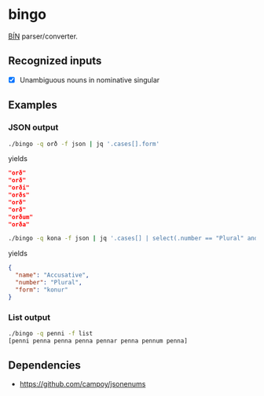 # bingo

[BÍN](http://bin.arnastofnun.is) parser/converter.

## Recognized inputs

- [x] Unambiguous nouns in nominative singular

## Examples

### JSON output

```bash
./bingo -q orð -f json | jq '.cases[].form'
```

yields

```json
"orð"
"orð"
"orði"
"orðs"
"orð"
"orð"
"orðum"
"orða"
```

```bash
./bingo -q kona -f json | jq '.cases[] | select(.number == "Plural" and .name == "Accusative")'
```

yields

```json
{
  "name": "Accusative",
  "number": "Plural",
  "form": "konur"
}
```

### List output


```bash
./bingo -q penni -f list
[penni penna penna penna pennar penna pennum penna]
```

## Dependencies

- https://github.com/campoy/jsonenums

